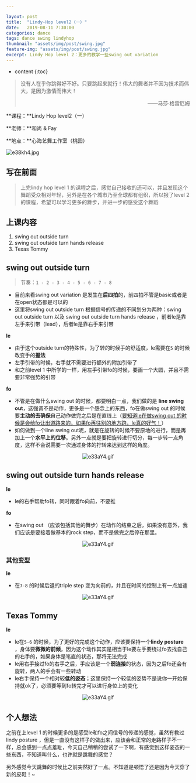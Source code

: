 ```yaml
---

layout: post
title:  "Lindy-Hop level2（一）"
date:   2019-08-11 7:30:00
categories: dance
tags: dance swing lindyhop
thumbnail: "assets/img/post/swing.jpg"
feature-img: "assets/img/post/swing.jpg"
excerpt: Lindy Hop level 2：更多的教学一些swing out variation 
---
```


* content
{:toc}
> 没有人在乎你跳得好不好。只要跳起来就行！伟大的舞者并不因为技术而伟大，是因为激情而伟大！
>
> <p align="right">——马莎·格雷厄姆　　</p>

**课程：**Lindy Hop level2（一）

**老师：**和尚 & Fay

**地点：**心海艺舞工作室（桃园）

![e38kh4.jpg](https://jabingu-1259780114.cos.ap-guangzhou.myqcloud.com/blogs/lindyhop2-1/lindyhop21com.jpg)





## 写在前面

> 上完lindy hop level 1 的课程之后，感觉自己接收的还可以，并且发现这个舞蹈受众相对年轻，另外是在各个城市乃至全球都有组织，所以报了level 2 的课程，希望可以学习更多的舞步，并进一步的感受这个舞蹈



## 上课内容

1. swing out outside turn
2. swing out outside turn hands release 
3. Texas Tommy



## swing out outside turn

> 节奏：`1 - 2 - 3 - 4 - 5 - 6 - 7 - 8`

- 目前来看swing out variation 是发生在**后四拍**的，前四拍不管是basic或者是在open状态都是可以的
- 这里将swing out outside turn 根据信号的传递的不同划分为两种：swing out outside turn 以及 swing out outside turn hands release ，前者le是靠左手来引带（lead），后者le是靠右手来引带

**le**

- 由于这个outside turn的特殊性，为了转的时候手的舒适度，le需要在`5` 的时候改变手的**握法**
- 左手引带的时候，右手就不需要进行额外的附加引带了
- 和之前level 1 中所学的一样，用左手引带fo的时候，要画一个大圆，并且不需要非常强势的引带

**fo**

- 不管是在做什么swing out 的时候，都要明白一点，我们做的是 **line swing out**，这强调不是动作，更多是一个感念上的东西，fo在做swing out 的时候要**主动的去确保**自己动作做完之后是在直线上（<u>要知道le在做swing out 的时候是会给fo让出道路来的，如果fo再往别的地方跑，le真的好气！</u>）
- 如何做到一个line swing out呢，就是在旋转的时候不要原地的进行，而是再加上一个**水平上的位移**。另外一点就是要把旋转进行切分，每一步转一点角度，这样不会说需要一次通过身体的拧转来达到这样的角度。

<center>
<img src="https://jabingu-1259780114.cos.ap-guangzhou.myqcloud.com/blogs/lindyhop2-1/swing%20out%20outside%20turn04.GIF" alt="e33aY4.gif" border="0">
</center>



## swing out outside turn hands release 

**le**

- le的右手帮助fo转，同时跟着fo向前，不要推

**fo**

- 在swing out （应该包括其他的舞步）在动作的结束之后，如果没有意外，我们应该是要接着做基本的rock step，而不是做完之后停在那里。

<center>
<img src="https://jabingu-1259780114.cos.ap-guangzhou.myqcloud.com/blogs/lindyhop2-1/swing%20out%20outside%20turn%20hands%20release04.GIF" alt="e33aY4.gif" border="0">
</center>

### 其他变型

**le**

- 在`7-8` 的时候后退的triple step 变为向前的，并且在时间的控制上有一点加速

<center>
<img src="https://jabingu-1259780114.cos.ap-guangzhou.myqcloud.com/blogs/lindyhop2-1/swing%20out%20outside%20turn%20hands%20release%20variation04.GIF" alt="e33aY4.gif" border="0">
</center>

## Texas Tommy

**le**

- le在`5-6` 的时候，为了更好的完成这个动作，应该要保持一个**lindy posture** ，身体要**微微的前倾**，因为这个动作其实是相当于le要左手要绕过fo去找自己的右手的，如果身体是笔直的状态，那将无法完成
- le用右手接过fo的右手之后，手应该是一个**弱连接**的状态，因为之后fo还会有旋转，两人的手会有一些转动
- le右手保持一个相对较**低的姿态**；这里保持一个较低的姿势不是说你一开始保持就ok了，必须要等到fo转完才可以进行身位上的变化

<center>
<img src="https://jabingu-1259780114.cos.ap-guangzhou.myqcloud.com/blogs/lindyhop2-1/Texas%20Tommy04.GIF" alt="e33aY4.gif" border="0">
</center>



## 个人想法

之前在上level 1 的时候更多的是感受le和fo之间信号的传递的感觉，虽然有教过 lindy posture ，但是一直没有这样子的做出来，应该会和正常的走路样子不一样，总会感到一点点羞耻，今天自己稍稍的尝试了一下啊，有感觉到这样姿态的一些东西，不知道叫什么，也许就是跳舞的感觉？

另外感觉今天跳舞的时候比之前突然好了一点。不知道是顿悟了还是因为今天穿了新的皮鞋！\~